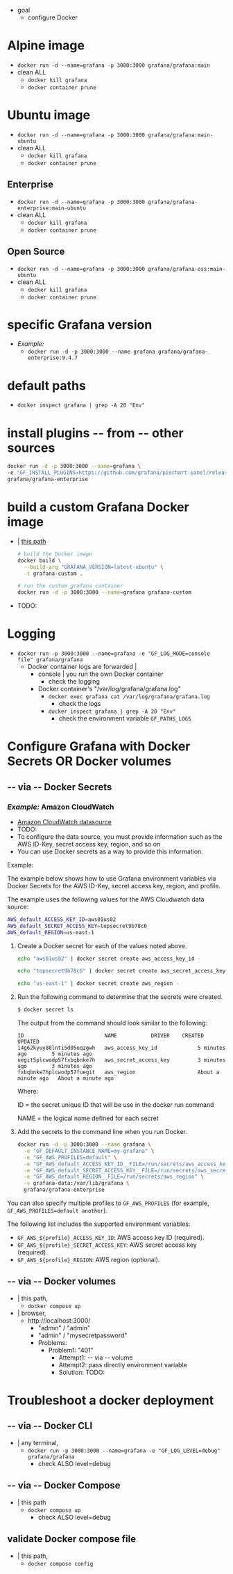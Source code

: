 * goal
  * configure Docker

# Alpine image
* `docker run -d --name=grafana -p 3000:3000 grafana/grafana:main`
* clean ALL
  * `docker kill grafana`
  * `docker container prune`

# Ubuntu image
* `docker run -d --name=grafana -p 3000:3000 grafana/grafana:main-ubuntu`
* clean ALL
  * `docker kill grafana`
  * `docker container prune`

## Enterprise
* `docker run -d --name=grafana -p 3000:3000 grafana/grafana-enterprise:main-ubuntu`
* clean ALL
  * `docker kill grafana`
  * `docker container prune`

## Open Source
* `docker run -d --name=grafana -p 3000:3000 grafana/grafana-oss:main-ubuntu`
* clean ALL
  * `docker kill grafana`
  * `docker container prune`

# specific Grafana version
* _Example:_
  * `docker run -d -p 3000:3000 --name grafana grafana/grafana-enterprise:9.4.7`

# default paths
* `docker inspect grafana | grep -A 20 "Env"`

# install plugins -- from -- other sources

```bash
docker run -d -p 3000:3000 --name=grafana \
-e "GF_INSTALL_PLUGINS=https://github.com/grafana/piechart-panel/releases/download/v1.6.2/grafana-piechart-panel-1.6.2.zip;grafana-piechart-panel" \
grafana/grafana-enterprise
```

# build a custom Grafana Docker image
* | [this path](/grafana/packaging/docker/custom)
  
  ```bash
  # build the Docker image
  docker build \
    --build-arg "GRAFANA_VERSION=latest-ubuntu" \
    -t grafana-custom .
  
  # run the custom grafana container
  docker run -d -p 3000:3000 --name=grafana grafana-custom
  ```

* TODO:

# Logging

* `docker run -p 3000:3000 --name=grafana -e "GF_LOG_MODE=console file" grafana/grafana`
  * Docker container logs are forwarded | 
    * console | you run the own Docker container
      * check the logging
    * Docker container's "/var/log/grafana/grafana.log"
      * `docker exec grafana cat /var/log/grafana/grafana.log`
        * check the logs
      * `docker inspect grafana | grep -A 20 "Env"`
        * check the environment variable `GF_PATHS_LOGS`

# Configure Grafana with Docker Secrets OR Docker volumes

## -- via -- Docker Secrets
### _Example:_ Amazon CloudWatch 
* [Amazon CloudWatch datasource](../../../datasources/aws-cloudwatch)
* TODO:
* To configure the data source, you must provide information such as the AWS ID-Key, secret access key, region, and so on
* You can use Docker secrets as a way to provide this information.

Example:

The example below shows how to use Grafana environment variables via Docker Secrets for the AWS ID-Key, secret access key, region, and profile.

The example uses the following values for the AWS Cloudwatch data source:

```bash
AWS_default_ACCESS_KEY_ID=aws01us02
AWS_default_SECRET_ACCESS_KEY=topsecret9b78c6
AWS_default_REGION=us-east-1
```

1. Create a Docker secret for each of the values noted above.

   ```bash
   echo "aws01us02" | docker secret create aws_access_key_id -
   ```

   ```bash
   echo "topsecret9b78c6" | docker secret create aws_secret_access_key -
   ```

   ```bash
   echo "us-east-1" | docker secret create aws_region -
   ```

1. Run the following command to determine that the secrets were created.

   ```bash
   $ docker secret ls
   ```

   The output from the command should look similar to the following:

   ```
   ID                          NAME           DRIVER    CREATED              UPDATED
   i4g62kyuy80lnti5d05oqzgwh   aws_access_key_id             5 minutes ago        5 minutes ago
   uegit5plcwodp57fxbqbnke7h   aws_secret_access_key         3 minutes ago        3 minutes ago
   fxbqbnke7hplcwodp57fuegit   aws_region                    About a minute ago   About a minute ago
   ```

   Where:

   ID = the secret unique ID that will be use in the docker run command

   NAME = the logical name defined for each secret

1. Add the secrets to the command line when you run Docker.

   ```bash
   docker run -d -p 3000:3000 --name grafana \
     -e "GF_DEFAULT_INSTANCE_NAME=my-grafana" \
     -e "GF_AWS_PROFILES=default" \
     -e "GF_AWS_default_ACCESS_KEY_ID__FILE=/run/secrets/aws_access_key_id" \
     -e "GF_AWS_default_SECRET_ACCESS_KEY__FILE=/run/secrets/aws_secret_access_key" \
     -e "GF_AWS_default_REGION__FILE=/run/secrets/aws_region" \
     -v grafana-data:/var/lib/grafana \
     grafana/grafana-enterprise
   ```

You can also specify multiple profiles to `GF_AWS_PROFILES` (for example, `GF_AWS_PROFILES=default another`).

The following list includes the supported environment variables:

- `GF_AWS_${profile}_ACCESS_KEY_ID`: AWS access key ID (required).
- `GF_AWS_${profile}_SECRET_ACCESS_KEY`: AWS secret access key (required).
- `GF_AWS_${profile}_REGION`: AWS region (optional).

## -- via -- Docker volumes
* | this path,
  * `docker compose up`
* | browser,
  * http://localhost:3000/
    * "admin" / "admin"
    * "admin" / "mysecretpassword"
    * Problems: 
      * Problem1: "401"
        * Attempt1: -- via -- volume
        * Attempt2: pass directly environment variable
        * Solution: TODO:

# Troubleshoot a docker deployment

## -- via -- Docker CLI
* | any terminal,
  * `docker run -p 3000:3000 --name=grafana -e "GF_LOG_LEVEL=debug" grafana/grafana`
    * check ALSO level=debug

## -- via -- Docker Compose
* | this path
  * `docker compose up`
    * check ALSO level=debug

## validate Docker compose file
* | this path,
  * `docker compose config`


